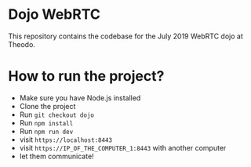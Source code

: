# Dojo WebRTC

This repository contains the codebase for the July 2019 WebRTC dojo at Theodo.

# How to run the project?

* Make sure you have Node.js installed
* Clone the project
* Run `git checkout dojo`
* Run `npm install`
* Run `npm run dev`
* visit `https://localhost:8443`
* visit `https://IP_OF_THE_COMPUTER_1:8443` with another computer
* let them communicate!
